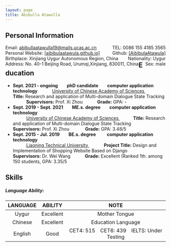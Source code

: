 ```yaml
---
layout: page
title: Abibulla Atawulla
---
```

<h2 id="personal information">Personal Information</h2>
  <div style='float:left'>Email: <a href="mailto:abibullaatawulla19@mails.ucas.ac.cn" target="_top">abibullaatawulla19@mails.ucas.ac.cn</a></div>
  <div style='float:right'>TEL: 0086 155 4185 3565</div>
  <div style='float:left'>Personal Website: <a href="https://aibibulaatawula.github.io/">[aibibulaatawula.github.io]</a></div>
  <div style='float:right'>Github: <a href="https://www.github.com/AibibulaAtawula/">[AibibulaAtawula]</a></div>
  <div style='float:left'>Birthplace: Xinjiang Uygur Autonomous Region, China</div>
  <div style='float:right'>Nationality: Uygur</div>
  <div style='float:left'>Address:  No. 40-1 Beijing Road, Urumqi,Xinjiang, 830011, China</div>
  <div style='float:right'>Sex: male</div>
  <br/>
<h2 id="education">Education</h2>

- **Sept. 2021 - ongoing&ensp;&ensp;&ensp;&ensp;phD candidate&ensp;&ensp;&ensp;&ensp;computer application technology**
&ensp;&ensp;&ensp;&ensp;&ensp;&ensp;[University of Chinese Academy of Sciences ](https://www.ucas.ac.cn)
&ensp;&ensp;&ensp;&ensp;&ensp;&ensp; **Title:** Research and application of Multi-domain Dialogue State Tracking
&ensp;&ensp;&ensp;&ensp;&ensp;&ensp;**Supervisors:**  Prof. Xi Zhou
&ensp;&ensp;&ensp;&ensp;&ensp;&ensp;**Grade:**   GPA: -
- **Sept. 2019 - Sept. 2021&ensp;&ensp;&ensp;&ensp;ME.s. degree&ensp;&ensp;&ensp;&ensp;computer application technology**                 
&ensp;&ensp;&ensp;&ensp;&ensp;&ensp;[University of Chinese Academy of Sciences ](https://www.ucas.ac.cn/)
&ensp;&ensp;&ensp;&ensp;&ensp;&ensp;**Title:** Research and application of Multi-domain Dialogue State Tracking
&ensp;&ensp;&ensp;&ensp;&ensp;&ensp; **Supervisors:**  Prof. Xi Zhou
&ensp;&ensp;&ensp;&ensp;&ensp;&ensp; **Grade:**   GPA: 3.48/5
- **Sept. 2015 - Jul. 2019&ensp;&ensp;&ensp;&ensp;BE.s. degree &ensp;&ensp;&ensp;&ensp; computer application technology**       
&ensp;&ensp;&ensp;&ensp;&ensp;&ensp;[Liaoning Technical University ](https://www.lntu.edu.cn)
&ensp;&ensp;&ensp;&ensp;&ensp;&ensp; **Project Title:** Design and Implementation of Shopping Website Based on Django
&ensp;&ensp;&ensp;&ensp;&ensp;&ensp;**Supervisors:**  Dr. Wei Wang
&ensp;&ensp;&ensp;&ensp;&ensp;&ensp;**Grade:**   Excellent (Ranked 1th.  among 150 students, GPA: 3.35/5
## Skills

##### Language Ability:

| LANGUAGE |  ABILITY  |                             NOTE                             |
| :------: | :-------: | :----------------------------------------------------------: |
|  Uygur   | Excellent |                        Mother Tongue                         |
| Chinese  | Excellent |                      Education Language                      |
| English  |   Good    | CET4: 515&ensp;&ensp;CET6: 439&ensp;&ensp;IELTS: Under Testing |



